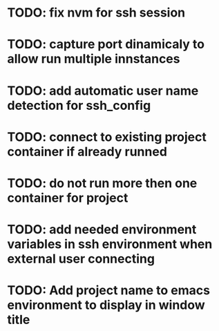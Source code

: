 # TODO: fix nvm for ssh session
# TODO: capture port dinamicaly to allow run multiple innstances
# TODO: add automatic user name detection for ssh_config
# TODO: connect to existing project container if already runned
# TODO: do not run more then one container for project
# TODO: add needed environment variables in ssh environment when external user connecting
# TODO: Add project name to emacs environment to display in window title
